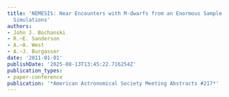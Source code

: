 ```yaml
---
title: 'NEMESIS: Near Encounters with M-dwarfs from an Enormous Sample and Integrated
  Simulations'
authors:
- John J. Bochanski
- R.~E. Sanderson
- A.~A. West
- A.~J. Burgasser
date: '2011-01-01'
publishDate: '2025-08-13T13:45:22.716254Z'
publication_types:
- paper-conference
publication: '*American Astronomical Society Meeting Abstracts #217*'
---
```

